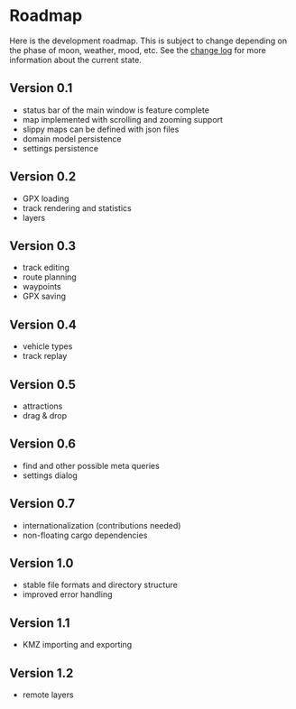 # Roadmap
Here is the development roadmap. This is subject to change depending on the phase of moon, weather, mood, etc. See the [change log](ChangeLog.md) for more information about the current state.

## Version 0.1
- status bar of the main window is feature complete
- map implemented with scrolling and zooming support
- slippy maps can be defined with json files
- domain model persistence
- settings persistence

## Version 0.2
- GPX loading
- track rendering and statistics
- layers

## Version 0.3
- track editing
- route planning
- waypoints
- GPX saving

## Version 0.4
- vehicle types
- track replay

## Version 0.5
- attractions
- drag & drop

## Version 0.6
- find and other possible meta queries
- settings dialog

## Version 0.7
- internationalization (contributions needed)
- non-floating cargo dependencies

## Version 1.0
- stable file formats and directory structure
- improved error handling 

## Version 1.1
- KMZ importing and exporting

## Version 1.2
- remote layers

